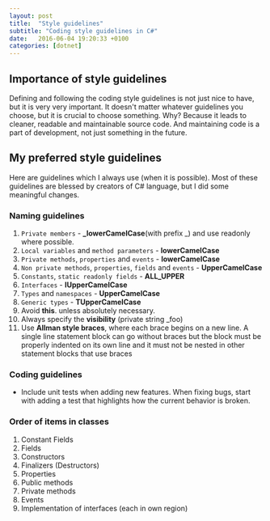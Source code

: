 ```yaml
---
layout: post
title:  "Style guidelines"
subtitle: "Coding style guidelines in C#"
date:   2016-06-04 19:20:33 +0100
categories: [dotnet]
---
```


## Importance of style guidelines

Defining and following the coding style guidelines is not just nice to have, but it is very very important. 
It doesn't matter whatever guidelines you choose, but it is crucial to choose something. 
Why? Because it leads to cleaner, readable and maintainable source code. 
And maintaining code is a part of development, not just something in the future.

## My preferred style guidelines

Here are guidelines which I always use (when it is possible). 
Most of these guidelines are blessed by creators of C# language, but I did some meaningful changes. 

### Naming guidelines

1. `Private members` - **_lowerCame​lCase​​** (with prefix _) and use readonly where possible. 
2. `Local variables` and `method parameters` - **lowerCamelCase**
3. `Private methods`, `properties` and `events` - **lowerCamelCase​** 
4. `Non private methods`, `properties`, `fields`​ and `events` - **UpperCamelCase**
5. `Constants`, `static readonly fields` - **ALL_UPPER**
6. `Interfaces` - **IUpperCamelCase** 
7. `Types` and `namespaces` - **UpperCamelCase**
8. `Generic types` - **TUpperCamelCase**
9. Avoid **this**. unless absolutely necessary.​ 
10. Always specify the​ **visibility** (private string _f​oo) 
11. Use **Allman style braces**, where each brace begins on a new line. A single line statement block can go without braces but the block must be properly indented on its own line and it must not be nested in other statement blocks that use braces

### Coding guidelines

* Include unit tests when adding new features. When fixing bugs, start with adding a test that highlights how the current behavior is broken. 

### Order of items in classes​

1. Constant Fields​
2. Fields
3. Constructors
4. Finalizers (Destructors)
5. Properties​
6. Public methods
7. Private methods
8. Events
9. Implementation of interfaces (each in own region)